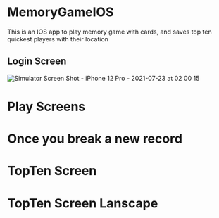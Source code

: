 # MemoryGameIOS
This is an IOS app to play memory game with cards, and saves top ten quickest players with their location

## Login Screen
![Simulator Screen Shot - iPhone 12 Pro - 2021-07-23 at 02 00 15](https://user-images.githubusercontent.com/57193219/126762313-c6f8dbc6-21cb-4026-abee-5af87cab7f12.png)
# Play Screens
# Once you break a new record
# TopTen Screen
# TopTen Screen Lanscape

